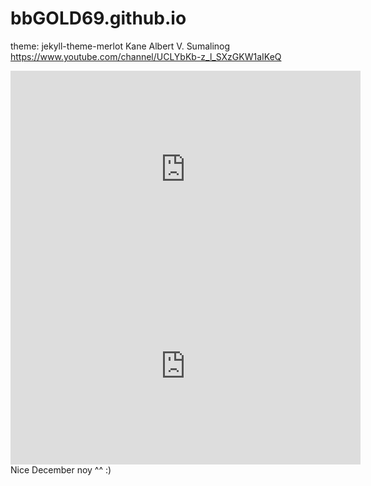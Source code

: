 # bbGOLD69.github.io
theme: jekyll-theme-merlot
Kane Albert V. Sumalinog
https://www.youtube.com/channel/UCLYbKb-z_l_SXzGKW1aIKeQ
<iframe width="560" height="315" src="https://www.youtube.com/embed/MMLswwGFOn0?si=l_7GtJtjjRDgvuV_" title="YouTube video player" frameborder="0" allow="accelerometer; autoplay; clipboard-write; encrypted-media; gyroscope; picture-in-picture; web-share" allowfullscreen></iframe>
<iframe width="560" height="315" src="https://www.youtube.com/embed/KRtvCCDbLgQ?si=MJb1oEalBQoVX0cy" title="YouTube video player" frameborder="0" allow="accelerometer; autoplay; clipboard-write; encrypted-media; gyroscope; picture-in-picture; web-share" allowfullscreen></iframe>
Nice December noy ^^ :)
